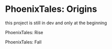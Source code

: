 # PhoenixTales: Origins
this project is still in dev and only at the beginning

PhoenixTales: Rise

PhoenixTales: Fall
